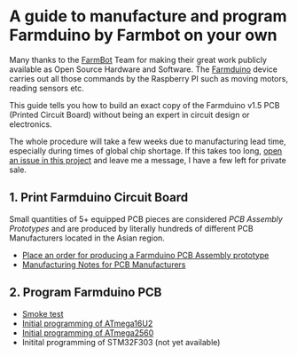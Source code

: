 # A guide to manufacture and program Farmduino by Farmbot on your own

Many thanks to the [FarmBot](https://farm.bot/) Team for making their great work publicly available as Open Source Hardware and Software. The [Farmduino](https://genesis.farm.bot/v1.5/Extras/bom/electronics-and-wiring#farmduino) device carries out all those commands by the Raspberry PI such as moving motors, reading sensors etc.

This guide tells you how to build an exact copy of the Farmduino v1.5 PCB (Printed Circuit Board) without being an expert in circuit design or electronics.

The whole procedure will take a few weeks due to manufacturing lead time, especially during times of global chip shortage. If this takes too long, [open an issue in this project](https://github.com/paulhaufe/farmduino-pcb-howto/issues) and leave me a message, I have a few left for private sale.

## 1. Print Farmduino Circuit Board

Small quantities of 5+ equipped PCB pieces are considered *PCB Assembly Prototypes* and are produced by literally hundreds of different PCB Manufacturers located in the Asian region.

* [Place an order for producing a Farmduino PCB Assembly prototype](/guides/place-pcb-order)
* [Manufacturing Notes for PCB Manufacturers](/guides/pcb-manufacturing/readme.md)

## 2. Program Farmduino PCB

* [Smoke test](/hardware/setup/farmduino-setup.md)
* [Initial programming of ATmega16U2](/guides/atmega16u2/readme.md)
* [Initial programming of ATmega2560](/guides/atmega2560/readme.md)
* Initital programming of STM32F303 (not yet available)